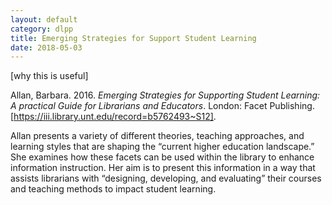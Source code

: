 ```yaml
---
layout: default
category: dlpp
title: Emerging Strategies for Support Student Learning
date: 2018-05-03
---
```

[why this is useful]

Allan, Barbara. 2016. _Emerging Strategies for Supporting Student Learning: A practical Guide for Librarians and Educators_. London: Facet Publishing. [https://iii.library.unt.edu/record=b5762493~S12].

Allan presents a variety of different theories, teaching approaches, and learning styles that are shaping the “current higher education landscape.” She examines how these facets can be used within the library to enhance information instruction. Her aim is to present this information in a way that assists librarians with “designing, developing, and evaluating” their courses and teaching methods to impact student learning.
